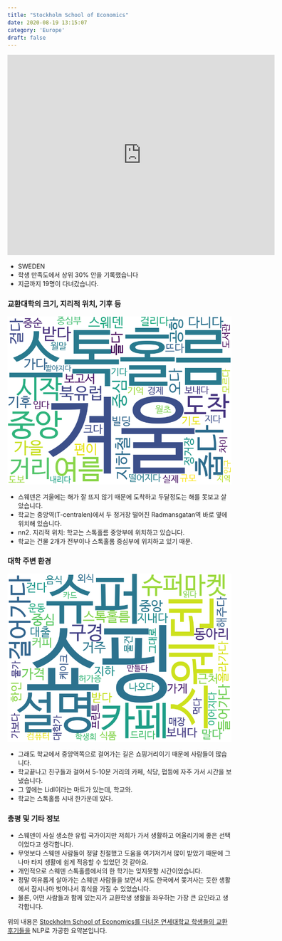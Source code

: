 ```yaml
---
title: "Stockholm School of Economics"
date: 2020-08-19 13:15:07
category: 'Europe'
draft: false
---
```


<iframe
width="600"
height="450"
frameborder="0" style="border:0"
src="https://www.google.com/maps/embed/v1/place?key=AIzaSyC9e1AME-pVmWC4hBpFdu5S4dKzyepa3HQ&q=Stockholm+School+of+Economics&center=59.341618200000006,18.056790600000006&zoom=14" allowfullscreen>
</iframe>

* SWEDEN
* 학생 만족도에서 상위 30% 안을 기록했습니다
* 지금까지 19명이 다녀갔습니다. 

### 교환대학의 크기, 지리적 위치, 기후 등

![gen_info-WordCloud](../univ_wordclouds_okt/gen_info/SE000007_gen_info_okt.png)

* 스웨덴은 겨울에는 해가 잘 뜨지 않기 때문에 도착하고 두달정도는 해를 못보고 살았습니다.
* 학교는 중앙역(T-centralen)에서 두 정거장 떨어진 Radmansgatan역 바로 옆에 위치해 있습니다.
* nn2. 지리적 위치: 학교는 스톡홀름 중앙부에 위치하고 있습니다.
* 학교는 건물 2개가 전부이나 스톡홀롬 중심부에 위치하고 있기 때문.


### 대학 주변 환경

![env_info-WordCloud](../univ_wordclouds_okt/env_info/SE000007_env_info_okt.png)

* 그래도 학교에서 중앙역쪽으로 걸어가는 길은 쇼핑거리이기 때문에 사람들이 많습니다.
* 학교끝나고 친구들과 걸어서 5-10분 거리의 카페, 식당, 펍등에 자주 가서 시간을 보냈습니다.
* 그 옆에는 Lidl이라는 마트가 있는데, 학교와.
* 학교는 스톡홀름 시내 한가운데 있다.


### 총평 및 기타 정보 
* 스웨덴이 사실 생소한 유럽 국가이지만 저희가 가서 생활하고 어울리기에 좋은 선택이었다고 생각합니다.
* 무엇보다 스웨덴 사람들이 정말 친절했고 도움을 여기저기서 많이 받았기 때문에 그나마 타지 생활에 쉽게 적응할 수 있었던 것 같아요.
* 개인적으로 스웨덴 스톡홀름에서의 한 학기는 잊지못할 시간이었습니다.
* 정말 여유롭게 살아가는 스웨덴 사람들을 보면서 저도 한국에서 쫒겨사는 듯한 생활에서 잠시나마 벗어나서 휴식을 가질 수 있었습니다.
* 물론, 어떤 사람들과 함께 있는지가 교환학생 생활을 좌우하는 가장 큰 요인라고 생각합니다.


위의 내용은 [Stockholm School of Economics를 다녀온 연세대학교 학생들의 교환 후기들을](http://oia.yonsei.ac.kr/partner/expReport.asp?ucode=SE000007&bgbn=A) NLP로 가공한 요약본입니다. 
